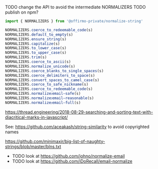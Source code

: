 
TODO change the API to avoid the intermediate NORMALIZERS
TODO publish on npm?


```ts
import { NORMALIZERS } from '@offirmo-private/normalize-string'

NORMALIZERS.coerce_to_redeemable_code(s)
NORMALIZERS.default_to_empty(s)
NORMALIZERS.ensure_string(s)
NORMALIZERS.capitalize(s)
NORMALIZERS.to_lower_case(s)
NORMALIZERS.to_upper_case(s)
NORMALIZERS.trim(s)
NORMALIZERS.coerce_to_ascii(s)
NORMALIZERS.normalize_unicode(s)
NORMALIZERS.coerce_blanks_to_single_spaces(s)
NORMALIZERS.coerce_delimiters_to_space(s)
NORMALIZERS.convert_spaces_to_camel_case(s)
NORMALIZERS.coerce_to_safe_nickname(s)
NORMALIZERS.coerce_to_redeemable_code(s)
NORMALIZERS.normalizeꓽemailⵧsafe(s)
NORMALIZERS.normalizeꓽemailⵧreasonable(s)
NORMALIZERS.normalizeꓽemailⵧfull(s)
```
https://thread.engineering/2018-08-29-searching-and-sorting-text-with-diacritical-marks-in-javascript/

See: https://github.com/aceakash/string-similarity
to avoid copyrighted names

https://github.com/minimaxir/big-list-of-naughty-strings/blob/master/blns.txt

* TODO look at https://github.com/johno/normalize-email
* TODO look at https://github.com/iDoRecall/email-normalize

